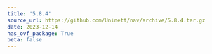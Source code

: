 ```yaml
---
title: '5.8.4'
source_url: https://github.com/Uninett/nav/archive/5.8.4.tar.gz
date: 2023-12-14
has_ovf_package: True
beta: false
---
```

